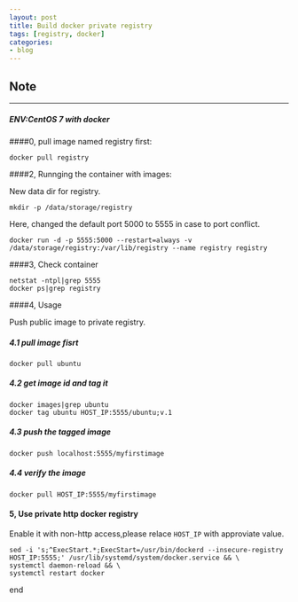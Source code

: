 ```yaml
---
layout: post
title: Build docker private registry
tags: [registry, docker]
categories:
- blog
---
```


## Note  
---

##### ENV:CentOS 7 with docker


####0, pull image named registry first:
    
```
docker pull registry
```

####2, Runnging the container with images:

New data dir for registry.  
```
mkdir -p /data/storage/registry
```

Here, changed the default port 5000 to 5555 in case to port conflict.   

```
docker run -d -p 5555:5000 --restart=always -v /data/storage/registry:/var/lib/registry --name registry registry
```

####3, Check container
```
netstat -ntpl|grep 5555
docker ps|grep registry
```

####4, Usage

Push public image to private registry.
##### 4.1 pull image fisrt

```
docker pull ubuntu
```     
##### 4.2 get image id and tag it
```
docker images|grep ubuntu
docker tag ubuntu HOST_IP:5555/ubuntu;v.1
```

##### 4.3 push the tagged image 
```
docker push localhost:5555/myfirstimage
```

##### 4.4  verify the image 
```
docker pull HOST_IP:5555/myfirstimage
```

#### 5, Use private http docker registry
Enable it with non-http access,please relace `HOST_IP` with approviate value.

```
sed -i 's;^ExecStart.*;ExecStart=/usr/bin/dockerd --insecure-registry HOST_IP:5555;' /usr/lib/systemd/system/docker.service && \
systemctl daemon-reload && \
systemctl restart docker
```

end